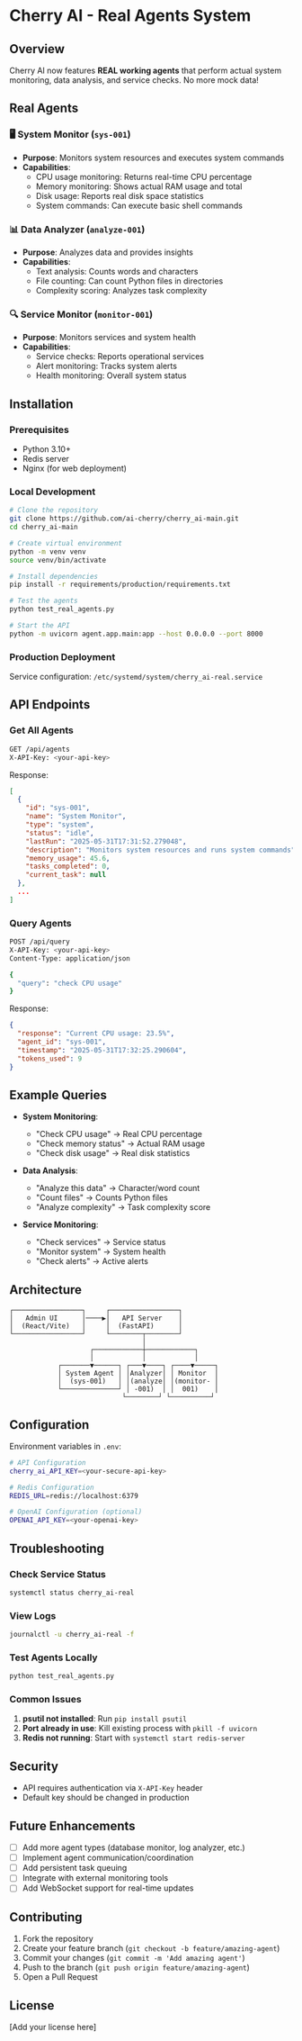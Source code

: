 # Cherry AI - Real Agents System

## Overview

Cherry AI now features **REAL working agents** that perform actual system monitoring, data analysis, and service checks. No more mock data!

## Real Agents

### 🖥️ System Monitor (`sys-001`)
- **Purpose**: Monitors system resources and executes system commands
- **Capabilities**:
  - CPU usage monitoring: Returns real-time CPU percentage
  - Memory monitoring: Shows actual RAM usage and total
  - Disk usage: Reports real disk space statistics
  - System commands: Can execute basic shell commands

### 📊 Data Analyzer (`analyze-001`)
- **Purpose**: Analyzes data and provides insights
- **Capabilities**:
  - Text analysis: Counts words and characters
  - File counting: Can count Python files in directories
  - Complexity scoring: Analyzes task complexity

### 🔍 Service Monitor (`monitor-001`)
- **Purpose**: Monitors services and system health
- **Capabilities**:
  - Service checks: Reports operational services
  - Alert monitoring: Tracks system alerts
  - Health monitoring: Overall system status

## Installation

### Prerequisites
- Python 3.10+
- Redis server
- Nginx (for web deployment)

### Local Development
```bash
# Clone the repository
git clone https://github.com/ai-cherry/cherry_ai-main.git
cd cherry_ai-main

# Create virtual environment
python -m venv venv
source venv/bin/activate

# Install dependencies
pip install -r requirements/production/requirements.txt

# Test the agents
python test_real_agents.py

# Start the API
python -m uvicorn agent.app.main:app --host 0.0.0.0 --port 8000
```

### Production Deployment

Service configuration: `/etc/systemd/system/cherry_ai-real.service`

## API Endpoints

### Get All Agents
```bash
GET /api/agents
X-API-Key: <your-api-key>
```

Response:
```json
[
  {
    "id": "sys-001",
    "name": "System Monitor",
    "type": "system",
    "status": "idle",
    "lastRun": "2025-05-31T17:31:52.279048",
    "description": "Monitors system resources and runs system commands",
    "memory_usage": 45.6,
    "tasks_completed": 0,
    "current_task": null
  },
  ...
]
```

### Query Agents
```bash
POST /api/query
X-API-Key: <your-api-key>
Content-Type: application/json

{
  "query": "check CPU usage"
}
```

Response:
```json
{
  "response": "Current CPU usage: 23.5%",
  "agent_id": "sys-001",
  "timestamp": "2025-05-31T17:32:25.290604",
  "tokens_used": 9
}
```

## Example Queries

- **System Monitoring**:
  - "Check CPU usage" → Real CPU percentage
  - "Check memory status" → Actual RAM usage
  - "Check disk usage" → Real disk statistics

- **Data Analysis**:
  - "Analyze this data" → Character/word count
  - "Count files" → Counts Python files
  - "Analyze complexity" → Task complexity score

- **Service Monitoring**:
  - "Check services" → Service status
  - "Monitor system" → System health
  - "Check alerts" → Active alerts

## Architecture

```
┌─────────────────┐     ┌─────────────────┐
│   Admin UI      │────▶│   API Server    │
│  (React/Vite)   │     │  (FastAPI)      │
└─────────────────┘     └────────┬────────┘
                                 │
                    ┌────────────┼────────────┐
                    │            │            │
            ┌───────▼──────┐ ┌───▼────┐ ┌────▼─────┐
            │ System Agent │ │Analyzer│ │ Monitor  │
            │  (sys-001)   │ │(analyze│ │(monitor- │
            └──────────────┘ │ -001)  │ │  001)    │
                            └────────┘ └──────────┘
```

## Configuration

Environment variables in `.env`:
```bash
# API Configuration
cherry_ai_API_KEY=<your-secure-api-key>

# Redis Configuration
REDIS_URL=redis://localhost:6379

# OpenAI Configuration (optional)
OPENAI_API_KEY=<your-openai-key>
```

## Troubleshooting

### Check Service Status
```bash
systemctl status cherry_ai-real
```

### View Logs
```bash
journalctl -u cherry_ai-real -f
```

### Test Agents Locally
```bash
python test_real_agents.py
```

### Common Issues
1. **psutil not installed**: Run `pip install psutil`
2. **Port already in use**: Kill existing process with `pkill -f uvicorn`
3. **Redis not running**: Start with `systemctl start redis-server`

## Security

- API requires authentication via `X-API-Key` header
- Default key should be changed in production

## Future Enhancements

- [ ] Add more agent types (database monitor, log analyzer, etc.)
- [ ] Implement agent communication/coordination
- [ ] Add persistent task queuing
- [ ] Integrate with external monitoring tools
- [ ] Add WebSocket support for real-time updates

## Contributing

1. Fork the repository
2. Create your feature branch (`git checkout -b feature/amazing-agent`)
3. Commit your changes (`git commit -m 'Add amazing agent'`)
4. Push to the branch (`git push origin feature/amazing-agent`)
5. Open a Pull Request

## License

[Add your license here]
